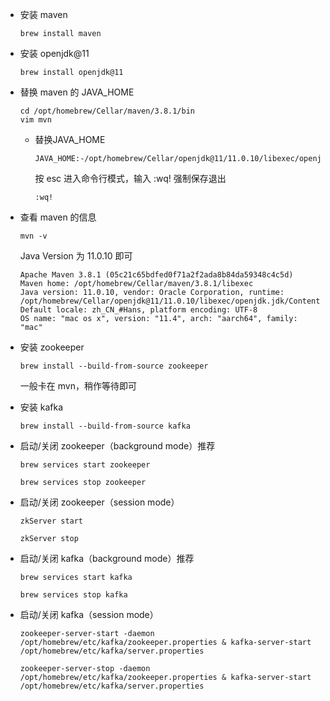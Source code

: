- 安装 maven

  ```shell
  brew install maven
  ```

- 安装 openjdk@11

  ```shell
  brew install openjdk@11
  ```

- 替换 maven 的 JAVA_HOME

  ```shell
  cd /opt/homebrew/Cellar/maven/3.8.1/bin
  vim mvn
  ```

  - 替换JAVA_HOME

    ```shell
    JAVA_HOME:-/opt/homebrew/Cellar/openjdk@11/11.0.10/libexec/openjdk.jdk/Contents/Home
    ```

    按 esc 进入命令行模式，输入 :wq! 强制保存退出

    ```shell
    :wq!
    ```

- 查看 maven 的信息

    ```shell
    mvn -v
    ```

    Java Version 为 11.0.10 即可

    ```shell
    Apache Maven 3.8.1 (05c21c65bdfed0f71a2f2ada8b84da59348c4c5d)
    Maven home: /opt/homebrew/Cellar/maven/3.8.1/libexec
    Java version: 11.0.10, vendor: Oracle Corporation, runtime: /opt/homebrew/Cellar/openjdk@11/11.0.10/libexec/openjdk.jdk/Contents/Home
    Default locale: zh_CN_#Hans, platform encoding: UTF-8
    OS name: "mac os x", version: "11.4", arch: "aarch64", family: "mac"
    ```

- 安装 zookeeper

  ```shell
  brew install --build-from-source zookeeper
  ```

  一般卡在 mvn，稍作等待即可

- 安装 kafka

  ```shell
  brew install --build-from-source kafka
  ```

- 启动/关闭 zookeeper（background mode）推荐

  ```shell
  brew services start zookeeper
  
  brew services stop zookeeper
  ```

- 启动/关闭 zookeeper（session mode）

  ```shell
  zkServer start
  
  zkServer stop
  ```

- 启动/关闭 kafka（background mode）推荐

  ```shell
  brew services start kafka
  
  brew services stop kafka
  ```

- 启动/关闭 kafka（session mode）

  ```shell
  zookeeper-server-start -daemon /opt/homebrew/etc/kafka/zookeeper.properties & kafka-server-start /opt/homebrew/etc/kafka/server.properties
  
  zookeeper-server-stop -daemon /opt/homebrew/etc/kafka/zookeeper.properties & kafka-server-start /opt/homebrew/etc/kafka/server.properties
  ```

  